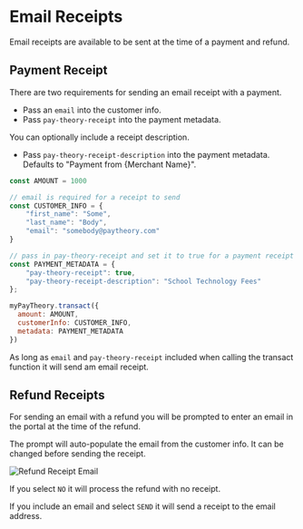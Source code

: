 # Email Receipts

Email receipts are available to be sent at the time of a payment and refund.

## Payment Receipt

There are two requirements for sending an email receipt with a payment.

* Pass an `email` into the customer info.
* Pass `pay-theory-receipt` into the payment metadata.

You can optionally include a receipt description. 
* Pass `pay-theory-receipt-description` into the payment metadata. Defaults to "Payment from {Merchant Name}".

```javascript
const AMOUNT = 1000

// email is required for a receipt to send
const CUSTOMER_INFO = {
    "first_name": "Some",
    "last_name": "Body",
    "email": "somebody@paytheory.com"
}

// pass in pay-theory-receipt and set it to true for a payment receipt to send
const PAYMENT_METADATA = {
    "pay-theory-receipt": true,
    "pay-theory-receipt-description": "School Technology Fees"
};

myPayTheory.transact({
  amount: AMOUNT,
  customerInfo: CUSTOMER_INFO,
  metadata: PAYMENT_METADATA
})
```

As long as `email` and `pay-theory-receipt` included when calling the transact function it will send am email receipt.

## Refund Receipts

For sending an email with a refund you will be prompted to enter an email in the portal at the time of the refund.

The prompt will auto-populate the email from the customer info. It can be changed before sending the receipt.

![Refund Receipt Email](https://books-ui-assets.s3.amazonaws.com/refund-receipt.png)

If you select `NO` it will process the refund with no receipt.

If you include an email and select `SEND` it will send a receipt to the email address.
